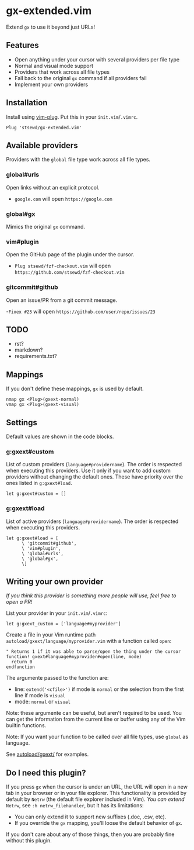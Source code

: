 # gx-extended.vim

Extend `gx` to use it beyond just URLs!

## Features

- Open anything under your cursor with several providers per file type
- Normal and visual mode support
- Providers that work across all file types
- Fall back to the original `gx` command if all providers fail
- Implement your own providers

## Installation

Install using [vim-plug](https://github.com/junegunn/vim-plug).
Put this in your `init.vim`/`.vimrc`.

```vim
Plug 'stsewd/gx-extended.vim'
```

## Available providers

Providers with the `global` file type work across all file types.

### global#urls

Open links without an explicit protocol.

- `google.com` will open `https://google.com`

### global#gx

Mimics the original `gx` command.

### vim#plugin

Open the GitHub page of the plugin under the cursor.

- `Plug stsewd/fzf-checkout.vim` will open `https://github.com/stsewd/fzf-checkout.vim`

### gitcommit#github

Open an issue/PR from a git commit message.

-`Fixex #23` will open `https://github.com/user/repo/issues/23`

## TODO

- rst?
- markdown?
- requirements.txt?

## Mappings

If you don't define these mappings, `gx` is used by default.

```vim
nmap gx <Plug>(gxext-normal)
vmap gx <Plug>(gxext-visual)
```

## Settings

Default values are shown in the code blocks.

### g:gxext#custom

List of custom providers (`language#providername`).
The order is respected when executing this providers.
Use it only if you want to add custom providers without changing the default ones.
These have priority over the ones listed in `g:gxext#load`.

```vim
let g:gxext#custom = []
```

### g:gxext#load

List of active providers (`language#providername`).
The order is respected when executing this providers.

```vim
let g:gxext#load = [
      \ 'gitcommit#github',
      \ 'vim#plugin',
      \ 'global#urls',
      \ 'global#gx',
      \]
```

## Writing your own provider

_If you think this provider is something more people will use, feel free to open a PR!_

List your provider in your `init.vim`/`.vimrc`:

```vim
let g:gxext_custom = ['language#myprovider']
```

Create a file in your Vim runtime path `autoload/gxext/language/myprovider.vim` with a function called `open`:

```vim
" Returns 1 if it was able to parse/open the thing under the cursor
function! gxext#language#myprovider#open(line, mode)
  return 0
endfunction
```

The argumente passed to the function are:

- line: `extend('<cfile>')` if mode is `normal` or the selection from the first line if mode is `visual`
- mode: `normal` or `visual`

Note: these argumente can be useful, but aren't required to be used.
You can get the information from the current line or buffer using any of the Vim builtin functions.

Note: If you want your function to be called over all file types, use `global` as language.

See [autoload/gxext/](autoload/gxext/) for examples.

## Do I need this plugin?

If you press `gx` when the cursor is under an URL,
the URL will open in a new tab in your browser or in your file explorer.
This functionality is provided by default by `Netrw`
(the default file explorer included in Vim).
_You can extend_ `Netrw`, see `:h netrw_filehandler`,
but it has its limitations:

- You can only extend it to support new suffixes (.doc, .csv, etc).
- If you override the `gx` mapping, you'll loose the default behavior of `gx`.

If you don't care about any of those things,
then you are probably fine without this plugin.
